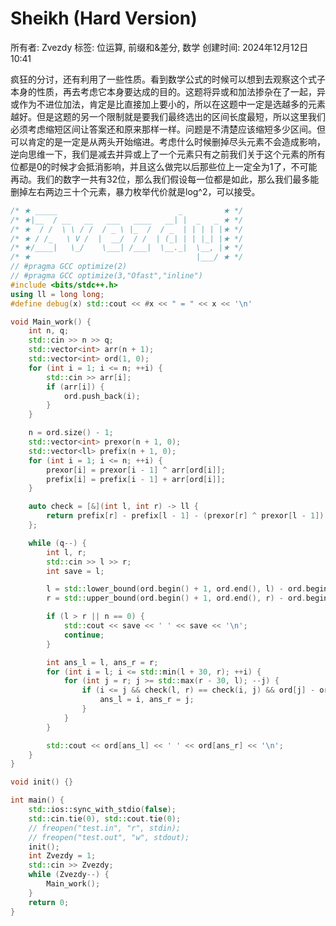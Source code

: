 # Sheikh (Hard Version)

所有者: Zvezdy
标签: 位运算, 前缀和&差分, 数学
创建时间: 2024年12月12日 10:41

疯狂的分讨，还有利用了一些性质。看到数学公式的时候可以想到去观察这个式子本身的性质，再去考虑它本身要达成的目的。这题将异或和加法掺杂在了一起，异或作为不进位加法，肯定是比直接加上要小的，所以在这题中一定是选越多的元素越好。但是这题的另一个限制就是要我们最终选出的区间长度最短，所以这里我们必须考虑缩短区间让答案还和原来那样一样。问题是不清楚应该缩短多少区间。但可以肯定的是一定是从两头开始缩进。考虑什么时候删掉尽头元素不会造成影响，逆向思维一下，我们是减去并异或上了一个元素只有之前我们关于这个元素的所有位都是0的时候才会抵消影响，并且这么做完以后那些位上一定全为1了，不可能再动。我们的数字一共有32位，那么我们假设每一位都是如此，那么我们最多能删掉左右两边三十个元素，暴力枚举代价就是log^2，可以接受。

```cpp
/* ★ _____                           _         ★ */
/* ★|__  / __   __   ___   ____   __| |  _   _ ★ */
/* ★  / /  \ \ / /  / _ \ |_  /  / _  | | | | |★ */
/* ★ / /_   \ V /  |  __/  / /  | (_| | | |_| |★ */
/* ★/____|   \_/    \___| /___|  \__._|  \__, |★ */
/* ★                                     |___/ ★ */
// #pragma GCC optimize(2)
// #pragma GCC optimize(3,"Ofast","inline")
#include <bits/stdc++.h>
using ll = long long;
#define debug(x) std::cout << #x << " = " << x << '\n'

void Main_work() {
    int n, q;
    std::cin >> n >> q;
    std::vector<int> arr(n + 1);
    std::vector<int> ord(1, 0);
    for (int i = 1; i <= n; ++i) {
        std::cin >> arr[i];
        if (arr[i]) {
            ord.push_back(i);
        }
    }

    n = ord.size() - 1;
    std::vector<int> prexor(n + 1, 0);
    std::vector<ll> prefix(n + 1, 0);
    for (int i = 1; i <= n; ++i) {
        prexor[i] = prexor[i - 1] ^ arr[ord[i]];
        prefix[i] = prefix[i - 1] + arr[ord[i]];
    }

    auto check = [&](int l, int r) -> ll {
        return prefix[r] - prefix[l - 1] - (prexor[r] ^ prexor[l - 1]);
    };

    while (q--) {
        int l, r;
        std::cin >> l >> r;
        int save = l;

        l = std::lower_bound(ord.begin() + 1, ord.end(), l) - ord.begin();
        r = std::upper_bound(ord.begin() + 1, ord.end(), r) - ord.begin() - 1;

        if (l > r || n == 0) {
            std::cout << save << ' ' << save << '\n';
            continue;
        }

        int ans_l = l, ans_r = r;
        for (int i = l; i <= std::min(l + 30, r); ++i) {
            for (int j = r; j >= std::max(r - 30, l); --j) {
                if (i <= j && check(l, r) == check(i, j) && ord[j] - ord[i] < ord[ans_r] - ord[ans_l]) {
                    ans_l = i, ans_r = j;
                }
            }
        }

        std::cout << ord[ans_l] << ' ' << ord[ans_r] << '\n';
    }
}

void init() {}

int main() {
    std::ios::sync_with_stdio(false);
    std::cin.tie(0), std::cout.tie(0);
    // freopen("test.in", "r", stdin);
    // freopen("test.out", "w", stdout);
    init();
    int Zvezdy = 1;
    std::cin >> Zvezdy;
    while (Zvezdy--) {
        Main_work();
    }
    return 0;
}
```